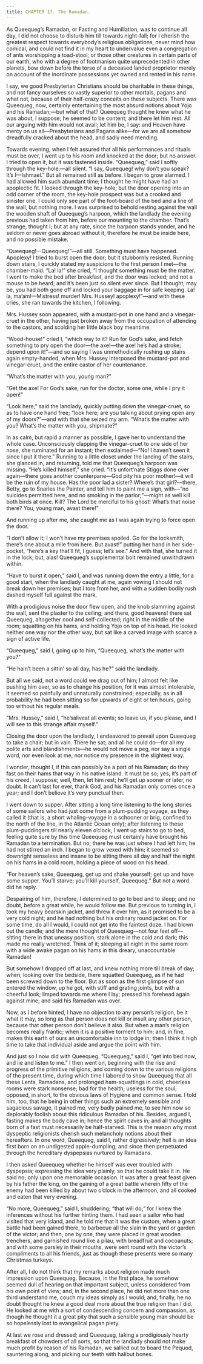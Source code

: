 ```yaml
---
title: CHAPTER 17. The Ramadan.
---
```


As Queequeg’s Ramadan, or Fasting and Humiliation, was to continue all day, I did not choose to disturb him till towards night-fall; for I cherish the greatest respect towards everybody’s religious obligations, never mind how comical, and could not find it in my heart to undervalue even a congregation of ants worshipping a toad-stool; or those other creatures in certain parts of our earth, who with a degree of footmanism quite unprecedented in other planets, bow down before the torso of a deceased landed proprietor merely on account of the inordinate possessions yet owned and rented in his name.

I say, we good Presbyterian Christians should be charitable in these things, and not fancy ourselves so vastly superior to other mortals, pagans and what not, because of their half-crazy conceits on these subjects. There was Queequeg, now, certainly entertaining the most absurd notions about Yojo and his Ramadan;—but what of that? Queequeg thought he knew what he was about, I suppose; he seemed to be content; and there let him rest. All our arguing with him would not avail; let him be, I say: and Heaven have mercy on us all—Presbyterians and Pagans alike—for we are all somehow dreadfully cracked about the head, and sadly need mending.

Towards evening, when I felt assured that all his performances and rituals must be over, I went up to his room and knocked at the door; but no answer. I tried to open it, but it was fastened inside. “Queequeg,” said I softly through the key-hole:—all silent. “I say, Queequeg! why don’t you speak? It’s I—Ishmael.” But all remained still as before. I began to grow alarmed. I had allowed him such abundant time; I thought he might have had an apoplectic fit. I looked through the key-hole; but the door opening into an odd corner of the room, the key-hole prospect was but a crooked and sinister one. I could only see part of the foot-board of the bed and a line of the wall, but nothing more. I was surprised to behold resting against the wall the wooden shaft of Queequeg’s harpoon, which the landlady the evening previous had taken from him, before our mounting to the chamber. That’s strange, thought I; but at any rate, since the harpoon stands yonder, and he seldom or never goes abroad without it, therefore he must be inside here, and no possible mistake.

“Queequeg!—Queequeg!”—all still. Something must have happened. Apoplexy! I tried to burst open the door; but it stubbornly resisted. Running down stairs, I quickly stated my suspicions to the first person I met—the chamber-maid. “La! la!” she cried, “I thought something must be the matter. I went to make the bed after breakfast, and the door was locked; and not a mouse to be heard; and it’s been just so silent ever since. But I thought, may be, you had both gone off and locked your baggage in for safe keeping. La! la, ma’am!—Mistress! murder! Mrs. Hussey! apoplexy!”—and with these cries, she ran towards the kitchen, I following.

Mrs. Hussey soon appeared, with a mustard-pot in one hand and a vinegar-cruet in the other, having just broken away from the occupation of attending to the castors, and scolding her little black boy meantime.

“Wood-house!” cried I, “which way to it? Run for God’s sake, and fetch something to pry open the door—the axe!—the axe! he’s had a stroke; depend upon it!”—and so saying I was unmethodically rushing up stairs again empty-handed, when Mrs. Hussey interposed the mustard-pot and vinegar-cruet, and the entire castor of her countenance.

“What’s the matter with you, young man?”

“Get the axe! For God’s sake, run for the doctor, some one, while I pry it open!”

“Look here,” said the landlady, quickly putting down the vinegar-cruet, so as to have one hand free; “look here; are you talking about prying open any of my doors?”—and with that she seized my arm. “What’s the matter with you? What’s the matter with you, shipmate?”

In as calm, but rapid a manner as possible, I gave her to understand the whole case. Unconsciously clapping the vinegar-cruet to one side of her nose, she ruminated for an instant; then exclaimed—“No! I haven’t seen it since I put it there.” Running to a little closet under the landing of the stairs, she glanced in, and returning, told me that Queequeg’s harpoon was missing. “He’s killed himself,” she cried. “It’s unfort’nate Stiggs done over again—there goes another counterpane—God pity his poor mother!—it will be the ruin of my house. Has the poor lad a sister? Where’s that girl?—there, Betty, go to Snarles the Painter, and tell him to paint me a sign, with—“no suicides permitted here, and no smoking in the parlor;”—might as well kill both birds at once. Kill? The Lord be merciful to his ghost! What’s that noise there? You, young man, avast there!”

And running up after me, she caught me as I was again trying to force open the door.

“I don’t allow it; I won’t have my premises spoiled. Go for the locksmith, there’s one about a mile from here. But avast!” putting her hand in her side-pocket, “here’s a key that’ll fit, I guess; let’s see.” And with that, she turned it in the lock; but, alas! Queequeg’s supplemental bolt remained unwithdrawn within.

“Have to burst it open,” said I, and was running down the entry a little, for a good start, when the landlady caught at me, again vowing I should not break down her premises; but I tore from her, and with a sudden bodily rush dashed myself full against the mark.

With a prodigious noise the door flew open, and the knob slamming against the wall, sent the plaster to the ceiling; and there, good heavens! there sat Queequeg, altogether cool and self-collected; right in the middle of the room; squatting on his hams, and holding Yojo on top of his head. He looked neither one way nor the other way, but sat like a carved image with scarce a sign of active life.

“Queequeg,” said I, going up to him, “Queequeg, what’s the matter with you?”

“He hain’t been a sittin’ so all day, has he?” said the landlady.

But all we said, not a word could we drag out of him; I almost felt like pushing him over, so as to change his position, for it was almost intolerable, it seemed so painfully and unnaturally constrained; especially, as in all probability he had been sitting so for upwards of eight or ten hours, going too without his regular meals.

“Mrs. Hussey,” said I, “he’saliveat all events; so leave us, if you please, and I will see to this strange affair myself.”

Closing the door upon the landlady, I endeavored to prevail upon Queequeg to take a chair; but in vain. There he sat; and all he could do—for all my polite arts and blandishments—he would not move a peg, nor say a single word, nor even look at me, nor notice my presence in the slightest way.

I wonder, thought I, if this can possibly be a part of his Ramadan; do they fast on their hams that way in his native island. It must be so; yes, it’s part of his creed, I suppose; well, then, let him rest; he’ll get up sooner or later, no doubt. It can’t last for ever, thank God, and his Ramadan only comes once a year; and I don’t believe it’s very punctual then.

I went down to supper. After sitting a long time listening to the long stories of some sailors who had just come from a plum-pudding voyage, as they called it (that is, a short whaling-voyage in a schooner or brig, confined to the north of the line, in the Atlantic Ocean only); after listening to these plum-puddingers till nearly eleven o’clock, I went up stairs to go to bed, feeling quite sure by this time Queequeg must certainly have brought his Ramadan to a termination. But no; there he was just where I had left him; he had not stirred an inch. I began to grow vexed with him; it seemed so downright senseless and insane to be sitting there all day and half the night on his hams in a cold room, holding a piece of wood on his head.

“For heaven’s sake, Queequeg, get up and shake yourself; get up and have some supper. You’ll starve; you’ll kill yourself, Queequeg.” But not a word did he reply.

Despairing of him, therefore, I determined to go to bed and to sleep; and no doubt, before a great while, he would follow me. But previous to turning in, I took my heavy bearskin jacket, and threw it over him, as it promised to be a very cold night; and he had nothing but his ordinary round jacket on. For some time, do all I would, I could not get into the faintest doze. I had blown out the candle; and the mere thought of Queequeg—not four feet off—sitting there in that uneasy position, stark alone in the cold and dark; this made me really wretched. Think of it; sleeping all night in the same room with a wide awake pagan on his hams in this dreary, unaccountable Ramadan!

But somehow I dropped off at last, and knew nothing more till break of day; when, looking over the bedside, there squatted Queequeg, as if he had been screwed down to the floor. But as soon as the first glimpse of sun entered the window, up he got, with stiff and grating joints, but with a cheerful look; limped towards me where I lay; pressed his forehead again against mine; and said his Ramadan was over.

Now, as I before hinted, I have no objection to any person’s religion, be it what it may, so long as that person does not kill or insult any other person, because that other person don’t believe it also. But when a man’s religion becomes really frantic; when it is a positive torment to him; and, in fine, makes this earth of ours an uncomfortable inn to lodge in; then I think it high time to take that individual aside and argue the point with him.

And just so I now did with Queequeg. “Queequeg,” said I, “get into bed now, and lie and listen to me.” I then went on, beginning with the rise and progress of the primitive religions, and coming down to the various religions of the present time, during which time I labored to show Queequeg that all these Lents, Ramadans, and prolonged ham-squattings in cold, cheerless rooms were stark nonsense; bad for the health; useless for the soul; opposed, in short, to the obvious laws of Hygiene and common sense. I told him, too, that he being in other things such an extremely sensible and sagacious savage, it pained me, very badly pained me, to see him now so deplorably foolish about this ridiculous Ramadan of his. Besides, argued I, fasting makes the body cave in; hence the spirit caves in; and all thoughts born of a fast must necessarily be half-starved. This is the reason why most dyspeptic religionists cherish such melancholy notions about their hereafters. In one word, Queequeg, said I, rather digressively; hell is an idea first born on an undigested apple-dumpling; and since then perpetuated through the hereditary dyspepsias nurtured by Ramadans.

I then asked Queequeg whether he himself was ever troubled with dyspepsia; expressing the idea very plainly, so that he could take it in. He said no; only upon one memorable occasion. It was after a great feast given by his father the king, on the gaining of a great battle wherein fifty of the enemy had been killed by about two o’clock in the afternoon, and all cooked and eaten that very evening.

“No more, Queequeg,” said I, shuddering; “that will do;” for I knew the inferences without his further hinting them. I had seen a sailor who had visited that very island, and he told me that it was the custom, when a great battle had been gained there, to barbecue all the slain in the yard or garden of the victor; and then, one by one, they were placed in great wooden trenchers, and garnished round like a pilau, with breadfruit and cocoanuts; and with some parsley in their mouths, were sent round with the victor’s compliments to all his friends, just as though these presents were so many Christmas turkeys.

After all, I do not think that my remarks about religion made much impression upon Queequeg. Because, in the first place, he somehow seemed dull of hearing on that important subject, unless considered from his own point of view; and, in the second place, he did not more than one third understand me, couch my ideas simply as I would; and, finally, he no doubt thought he knew a good deal more about the true religion than I did. He looked at me with a sort of condescending concern and compassion, as though he thought it a great pity that such a sensible young man should be so hopelessly lost to evangelical pagan piety.

At last we rose and dressed; and Queequeg, taking a prodigiously hearty breakfast of chowders of all sorts, so that the landlady should not make much profit by reason of his Ramadan, we sallied out to board the Pequod, sauntering along, and picking our teeth with halibut bones.